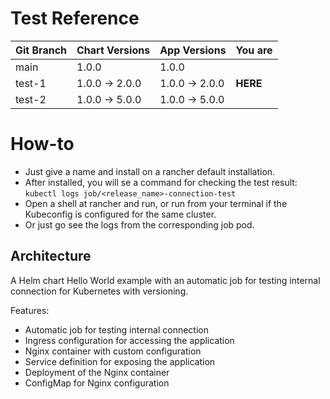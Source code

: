 # Test Reference
| Git Branch | Chart Versions | App Versions   |  You are |
|         ---|             ---|             ---|       ---|
| main       | 1.0.0          | 1.0.0          |          |
| test-1     | 1.0.0 -> 2.0.0 | 1.0.0 -> 2.0.0 |  **HERE**|
| test-2     | 1.0.0 -> 5.0.0 | 1.0.0 -> 5.0.0 |          |

# How-to
  
- Just give a name and install on a rancher default installation. 
- After installed, you will se a command for checking the test result: `kubectl logs job/<release_name>-connection-test`
- Open a shell at rancher and run, or run from your terminal if the Kubeconfig is configured for the same cluster. 
- Or just go see the logs from the corresponding job pod. 

## Architecture

A Helm chart Hello World example with an automatic job for testing internal connection for Kubernetes with versioning.

Features:

- Automatic job for testing internal connection
- Ingress configuration for accessing the application
- Nginx container with custom configuration
- Service definition for exposing the application
- Deployment of the Nginx container
- ConfigMap for Nginx configuration
